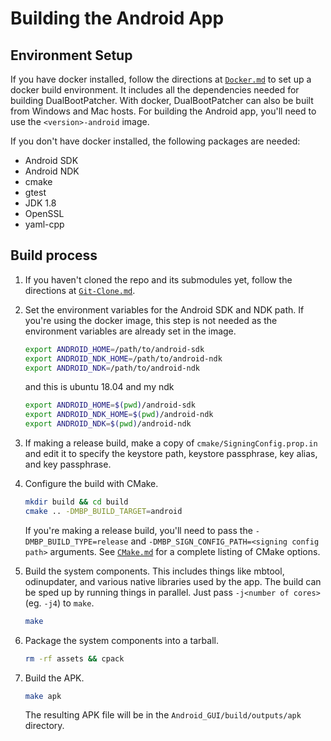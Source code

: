 # Building the Android App

## Environment Setup

If you have docker installed, follow the directions at [`Docker.md`](Docker.md) to set up a docker build environment. It includes all the dependencies needed for building DualBootPatcher. With docker, DualBootPatcher can also be built from Windows and Mac hosts. For building the Android app, you'll need to use the `<version>-android` image.

If you don't have docker installed, the following packages are needed:

- Android SDK
- Android NDK
- cmake
- gtest
- JDK 1.8
- OpenSSL
- yaml-cpp

## Build process

1. If you haven't cloned the repo and its submodules yet, follow the directions at [`Git-Clone.md`](Git-Clone.md).

2. Set the environment variables for the Android SDK and NDK path. If you're using the docker image, this step is not needed as the environment variables are already set in the image.

    ```sh
    export ANDROID_HOME=/path/to/android-sdk
    export ANDROID_NDK_HOME=/path/to/android-ndk
    export ANDROID_NDK=/path/to/android-ndk
    ```
    and this is ubuntu 18.04 and my ndk
    
     ```sh
    export ANDROID_HOME=$(pwd)/android-sdk
    export ANDROID_NDK_HOME=$(pwd)/android-ndk
    export ANDROID_NDK=$(pwd)/android-ndk
    ```

3. If making a release build, make a copy of `cmake/SigningConfig.prop.in` and edit it to specify the keystore path, keystore passphrase, key alias, and key passphrase.

4. Configure the build with CMake.

    ```sh
    mkdir build && cd build
    cmake .. -DMBP_BUILD_TARGET=android
    ```

    If you're making a release build, you'll need to pass the `-DMBP_BUILD_TYPE=release` and `-DMBP_SIGN_CONFIG_PATH=<signing config path>` arguments. See [`CMake.md`](CMake.md) for a complete listing of CMake options.

5. Build the system components. This includes things like mbtool, odinupdater, and various native libraries used by the app. The build can be sped up by running things in parallel. Just pass `-j<number of cores>` (eg. `-j4`) to `make`.

    ```sh
    make
    ```

6. Package the system components into a tarball.

    ```sh
    rm -rf assets && cpack
    ```

7. Build the APK.

    ```sh
    make apk
    ```

    The resulting APK file will be in the `Android_GUI/build/outputs/apk` directory.
